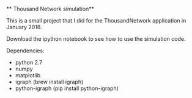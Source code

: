 ** Thousand Network simulation**

This is a small project that I did for the ThousandNetwork application in January 2016. 

Download the ipython notebook to see how to use the simulation code. 

Dependencies:
- python 2.7
- numpy
- matplotlib
- igraph (brew install igraph)
- python-igraph (pip install python-igraph)


